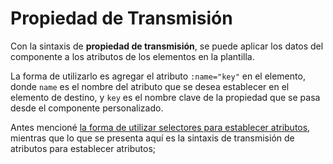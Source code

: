 <template is="exm-article">
<a href="../../publics/examples/property-transmission/demo.html" preview></a>
<a href="../../publics/examples/property-transmission/test-demo.html" main></a>
</template>

# Propiedad de Transmisión

Con la sintaxis de **propiedad de transmisión**, se puede aplicar los datos del componente a los atributos de los elementos en la plantilla.

La forma de utilizarlo es agregar el atributo `:name="key"` en el elemento, donde `name` es el nombre del atributo que se desea establecer en el elemento de destino, y `key` es el nombre clave de la propiedad que se pasa desde el componente personalizado.

Antes mencioné <a href='./index.html' olink>la forma de utilizar selectores para establecer atributos</a>, mientras que lo que se presenta aquí es la sintaxis de transmisión de atributos para establecer atributos;
